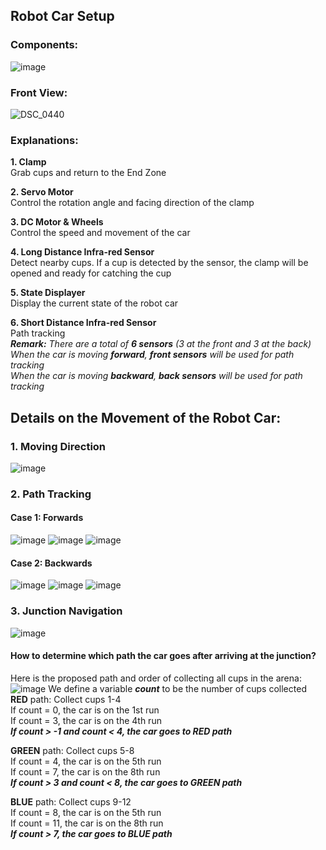 ## Robot Car Setup

### Components:
![image](https://github.com/tommykwok722/Cup-Retrieving-Robot-Car/assets/132838814/1dc4e55e-4ead-4e7f-bcea-ad550dbd9832)

### Front View:
![DSC_0440](https://github.com/tommykwok722/Cup-Retrieving-Robot-Car/assets/132838814/22a7447c-6d47-4d55-81c0-ababef0990b9)

### Explanations:
**1. Clamp** <br>
Grab cups and return to the End Zone

**2. Servo Motor** <br>
Control the rotation angle and facing direction of the clamp

**3. DC Motor & Wheels** <br>
Control the speed and movement of the car

**4. Long Distance Infra-red Sensor** <br>
Detect nearby cups. If a cup is detected by the sensor, the clamp will be opened and ready for catching the cup

**5. State Displayer** <br>
Display the current state of the robot car

**6. Short Distance Infra-red Sensor** <br>
Path tracking <br>
***Remark:*** *There are a total of **6 sensors** (3 at the front and 3 at the back)* <br>
*When the car is moving ***forward***, ***front sensors*** will be used for path tracking* <br>
*When the car is moving ***backward***, ***back sensors*** will be used for path tracking*

## Details on the Movement of the Robot Car:
### 1. Moving Direction <br>
![image](https://github.com/tommykwok722/Cup-Retrieving-Robot-Car/assets/132838814/a3b55108-a15e-494d-9d1d-37cb932e319b)

### 2. Path Tracking <br>
#### Case 1: Forwards
![image](https://github.com/tommykwok722/Cup-Retrieving-Robot-Car/assets/132838814/94ed56aa-9c4b-425a-b9b2-f0b554190164)
![image](https://github.com/tommykwok722/Cup-Retrieving-Robot-Car/assets/132838814/513f8323-2582-45dd-ba4a-5634cac51e4a)
![image](https://github.com/tommykwok722/Cup-Retrieving-Robot-Car/assets/132838814/c16667a4-e261-497b-8dd7-846ed9ad9ea0)

#### Case 2: Backwards
![image](https://github.com/tommykwok722/Cup-Retrieving-Robot-Car/assets/132838814/d385a28d-47c7-4962-b7eb-001f4a90a2f9)
![image](https://github.com/tommykwok722/Cup-Retrieving-Robot-Car/assets/132838814/89d44d33-1ff1-4e94-8372-a14bdd7c3911)
![image](https://github.com/tommykwok722/Cup-Retrieving-Robot-Car/assets/132838814/9165eac7-15c1-47c0-98a9-d88194622fcc)

### 3. Junction Navigation <br>
![image](https://github.com/tommykwok722/Cup-Retrieving-Robot-Car/assets/132838814/f764f877-c257-4cda-8526-098c8fa1a3d8)
#### How to determine which path the car goes after arriving at the junction?
Here is the proposed path and order of collecting all cups in the arena: <br>
![image](https://github.com/tommykwok722/Cup-Retrieving-Robot-Car/assets/132838814/5469d935-0931-4443-a8a9-1178b0407a60)
We define a variable ***count*** to be the number of cups collected <br>
**RED** path: Collect cups 1-4 <br>
If count = 0, the car is on the 1st run <br>
If count = 3, the car is on the 4th run <br>
***If count > -1 and count < 4, the car goes to RED path*** <br>

**GREEN** path: Collect cups 5-8 <br>
If count = 4, the car is on the 5th run <br>
If count = 7, the car is on the 8th run <br>
***If count > 3 and count < 8, the car goes to GREEN path*** <br>

**BLUE** path: Collect cups 9-12 <br>
If count = 8, the car is on the 5th run <br>
If count = 11, the car is on the 8th run <br>
***If count > 7, the car goes to BLUE path*** <br>
